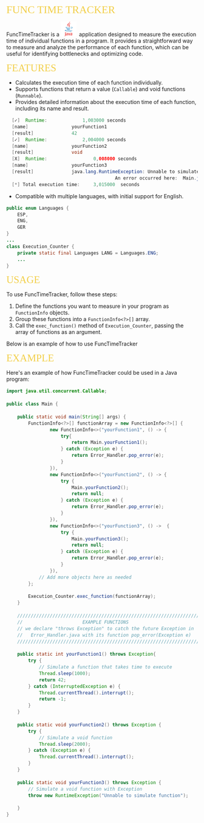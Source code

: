 <span style="color: #f2cf4a; font-family: Babas; font-size: 2em;">FUNC TIME TRACKER</span>


FuncTimeTracker is a <img src="https://github.com/devicons/devicon/blob/master/icons/java/java-original-wordmark.svg" title="Java" alt="Java" width="40" height="40"/>&nbsp; application designed to measure the execution time of individual functions in a program. It provides a straightforward way to measure and analyze the performance of each function, which can be useful for identifying bottlenecks and optimizing code.

<span style="color: #f2cf4a; font-family: Babas; font-size: 1.9em;">FEATURES</span>

- Calculates the execution time of each function individually.
- Supports functions that return a value (`Callable`) and void functions (`Runnable`).
- Provides detailed information about the execution time of each function, including its name and result.
```java
  [✓]  Runtime:				1,003000 seconds
  [name]				yourFunction1
  [result]				42
  [✓]  Runtime:				2,004000 seconds
  [name]				yourFunction2
  [result]				void
  [X]  Runtime:	        		0,008000 seconds
  [name]				yourFunction3
  [result]				java.lang.RuntimeException: Unnable to simulate function
                                        An error occurred here:  Main.java::55
  [*] Total execution time:		3,015000  seconds
```
- Compatible with multiple languages, with initial support for English.
```java
public enum Languages {
    ESP,
    ENG,
    GER
}
...
class Execution_Counter {
    private static final Languages LANG = Languages.ENG;
    ...
}

```

<span style="color: #f2cf4a; font-family: Babas; font-size: 1.9em;">USAGE</span>

To use FuncTimeTracker, follow these steps:

1. Define the functions you want to measure in your program as `FunctionInfo` objects.
2. Group these functions into a `FunctionInfo<?>[]` array.
3. Call the `exec_function()` method of `Execution_Counter`, passing the array of functions as an argument.

Below is an example of how to use FuncTimeTracker

<span style="color: #f2cf4a; font-family: Babas; font-size: 1.9em;">EXAMPLE</span>

Here's an example of how FuncTimeTracker could be used in a Java program:


```java
import java.util.concurrent.Callable;

public class Main {

    public static void main(String[] args) {
        FunctionInfo<?>[] functionArray = new FunctionInfo<?>[] {
                new FunctionInfo<>("yourFunction1", () -> {
                    try{
                        return Main.yourFunction1();
                    } catch (Exception e) {
                        return Error_Handler.pop_error(e);
                    }
                }),
                new FunctionInfo<>("yourFunction2", () -> {
                    try {
                        Main.yourFunction2();
                        return null;
                    } catch (Exception e) {
                        return Error_Handler.pop_error(e);
                    }
                }),
                new FunctionInfo<>("yourFunction3", () ->  {
                    try {
                        Main.yourFunction3();
                        return null;
                    } catch (Exception e) {
                        return Error_Handler.pop_error(e);
                    }
                }),
            // Add more objects here as needed
        };

        Execution_Counter.exec_function(functionArray);
    }
    
    /////////////////////////////////////////////////////////////////////
    //                      EXAMPLE FUNCTIONS                          //
    // we declare "throws Exception" to catch the future Exception in  //
    //   Error_Handler.java with its function pop_error(Exception e)   //
    /////////////////////////////////////////////////////////////////////
    
    public static int yourFunction1() throws Exception{
        try {
            // Simulate a function that takes time to execute
            Thread.sleep(1000);
            return 42;
        } catch (InterruptedException e) {
            Thread.currentThread().interrupt();
            return -1;
        }
    }

    public static void yourFunction2() throws Exception {
        try {
            // Simulate a void function
            Thread.sleep(2000);
        } catch (Exception e) {
            Thread.currentThread().interrupt();
        }
    }

    public static void yourFunction3() throws Exception {
        // Simulate a void function with Exception
        throw new RuntimeException("Unnable to simulate function");

    }
}
```

